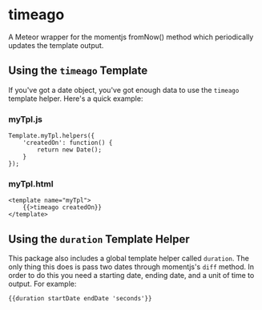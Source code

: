 timeago
=======

A Meteor wrapper for the momentjs fromNow() method which
periodically updates the template output.

## Using the `timeago` Template

If you've got a date object, you've got enough data to use the `timeago` template helper. Here's a quick example:

### myTpl.js

    Template.myTpl.helpers({
        'createdOn': function() {
            return new Date();
        }
    });


### myTpl.html

    <template name="myTpl">
        {{>timeago createdOn}}
    </template>


## Using the `duration` Template Helper

This package also includes a global template helper called
`duration`. The only thing this does is pass two dates through
momentjs's `diff` method. In order to do this you need a starting date, ending date, and a unit of time to output. For example:

    {{duration startDate endDate 'seconds'}}
